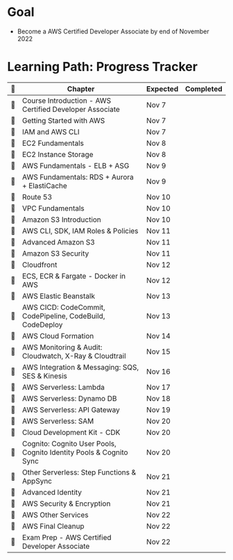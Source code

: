 # Goal

- Become a AWS Certified Developer Associate by end of November 2022

# Learning Path: Progress Tracker

| 🔲  | Chapter                                                            | Expected | Completed |
| --- | ------------------------------------------------------------------ | -------- | --------- |
| 🔲  | Course Introduction - AWS Certified Developer Associate            | Nov 7    |           |
| 🔲  | Getting Started with AWS                                           | Nov 7    |           |
| 🔲  | IAM and AWS CLI                                                    | Nov 7    |           |
| 🔲  | EC2 Fundamentals                                                   | Nov 8    |           |
| 🔲  | EC2 Instance Storage                                               | Nov 8    |           |
| 🔲  | AWS Fundamentals - ELB + ASG                                       | Nov 9    |           |
| 🔲  | AWS Fundamentals: RDS + Aurora + ElastiCache                       | Nov 9    |           |
| 🔲  | Route 53                                                           | Nov 10   |           |
| 🔲  | VPC Fundamentals                                                   | Nov 10   |           |
| 🔲  | Amazon S3 Introduction                                             | Nov 10   |           |
| 🔲  | AWS CLI, SDK, IAM Roles & Policies                                 | Nov 11   |           |
| 🔲  | Advanced Amazon S3                                                 | Nov 11   |           |
| 🔲  | Amazon S3 Security                                                 | Nov 11   |           |
| 🔲  | Cloudfront                                                         | Nov 12   |           |
| 🔲  | ECS, ECR & Fargate - Docker in AWS                                 | Nov 12   |           |
| 🔲  | AWS Elastic Beanstalk                                              | Nov 13   |           |
| 🔲  | AWS CICD: CodeCommit, CodePipeline, CodeBuild, CodeDeploy          | Nov 13   |           |
| 🔲  | AWS Cloud Formation                                                | Nov 14   |           |
| 🔲  | AWS Monitoring & Audit: Cloudwatch, X-Ray & Cloudtrail             | Nov 15   |           |
| 🔲  | AWS Integration & Messaging: SQS, SES & Kinesis                    | Nov 16   |           |
| 🔲  | AWS Serverless: Lambda                                             | Nov 17   |           |
| 🔲  | AWS Serverless: Dynamo DB                                          | Nov 18   |           |
| 🔲  | AWS Serverless: API Gateway                                        | Nov 19   |           |
| 🔲  | AWS Serverless: SAM                                                | Nov 20   |           |
| 🔲  | Cloud Development Kit - CDK                                        | Nov 20   |           |
| 🔲  | Cognito: Cognito User Pools, Cognito Identity Pools & Cognito Sync | Nov 20   |           |
| 🔲  | Other Serverless: Step Functions & AppSync                         | Nov 21   |           |
| 🔲  | Advanced Identity                                                  | Nov 21   |           |
| 🔲  | AWS Security & Encryption                                          | Nov 21   |           |
| 🔲  | AWS Other Services                                                 | Nov 22   |           |
| 🔲  | AWS Final Cleanup                                                  | Nov 22   |           |
| 🔲  | Exam Prep - AWS Certified Developer Associate                      | Nov 22   |           |
